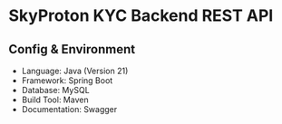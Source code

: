 # SkyProton KYC Backend REST API

## Config & Environment
- Language: Java (Version 21)
- Framework: Spring Boot
- Database: MySQL
- Build Tool: Maven
- Documentation: Swagger
